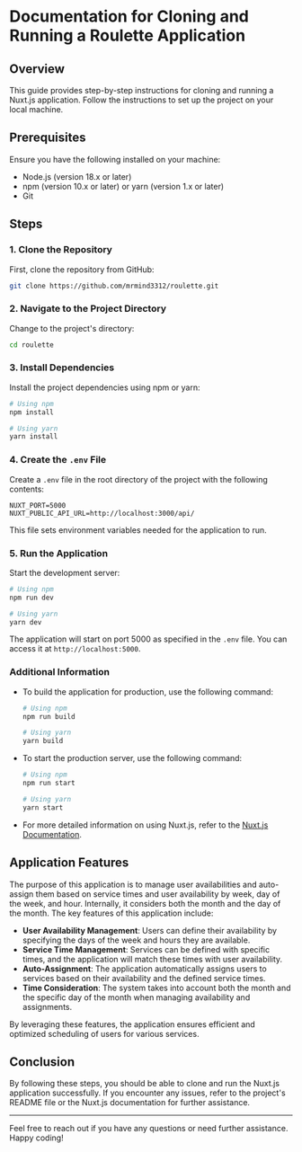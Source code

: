 # Documentation for Cloning and Running a Roulette Application

## Overview

This guide provides step-by-step instructions for cloning and running a Nuxt.js application. Follow the instructions to set up the project on your local machine.

## Prerequisites

Ensure you have the following installed on your machine:
- Node.js (version 18.x or later)
- npm (version 10.x or later) or yarn (version 1.x or later)
- Git

## Steps

### 1. Clone the Repository

First, clone the repository from GitHub:

```bash
git clone https://github.com/mrmind3312/roulette.git
```

### 2. Navigate to the Project Directory

Change to the project's directory:

```bash
cd roulette
```

### 3. Install Dependencies

Install the project dependencies using npm or yarn:

```bash
# Using npm
npm install

# Using yarn
yarn install
```

### 4. Create the `.env` File

Create a `.env` file in the root directory of the project with the following contents:

```
NUXT_PORT=5000
NUXT_PUBLIC_API_URL=http://localhost:3000/api/
```

This file sets environment variables needed for the application to run.

### 5. Run the Application

Start the development server:

```bash
# Using npm
npm run dev

# Using yarn
yarn dev
```

The application will start on port 5000 as specified in the `.env` file. You can access it at `http://localhost:5000`.

### Additional Information

- To build the application for production, use the following command:

  ```bash
  # Using npm
  npm run build

  # Using yarn
  yarn build
  ```

- To start the production server, use the following command:

  ```bash
  # Using npm
  npm run start

  # Using yarn
  yarn start
  ```

- For more detailed information on using Nuxt.js, refer to the [Nuxt.js Documentation](https://nuxtjs.org/docs/2.x/get-started/installation).

## Application Features

The purpose of this application is to manage user availabilities and auto-assign them based on service times and user availability by week, day of the week, and hour. Internally, it considers both the month and the day of the month. The key features of this application include:

- **User Availability Management**: Users can define their availability by specifying the days of the week and hours they are available.
- **Service Time Management**: Services can be defined with specific times, and the application will match these times with user availability.
- **Auto-Assignment**: The application automatically assigns users to services based on their availability and the defined service times.
- **Time Consideration**: The system takes into account both the month and the specific day of the month when managing availability and assignments.

By leveraging these features, the application ensures efficient and optimized scheduling of users for various services.

## Conclusion

By following these steps, you should be able to clone and run the Nuxt.js application successfully. If you encounter any issues, refer to the project's README file or the Nuxt.js documentation for further assistance.

---

Feel free to reach out if you have any questions or need further assistance. Happy coding!

